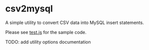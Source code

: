 # csv2mysql

A simple utility to convert CSV data into MySQL insert statements.

Please see [test.js](./sample/test.js) for the sample code.

TODO: add utility options documentation
